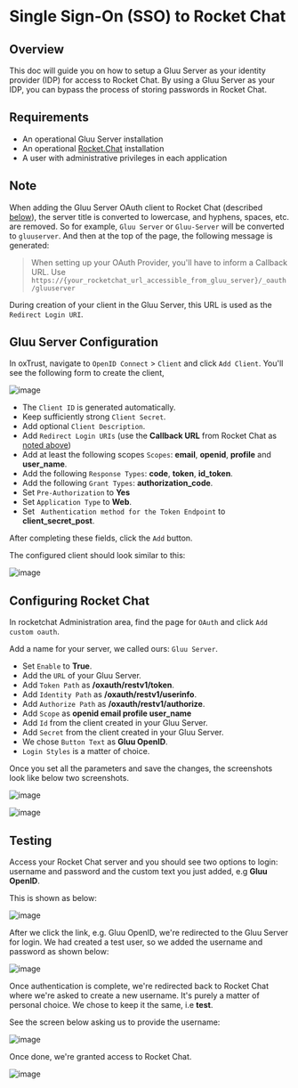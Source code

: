 # Single Sign-On (SSO) to Rocket Chat

## Overview
This doc will guide you on how to setup a Gluu Server as your identity provider (IDP) for access to Rocket Chat. By using a Gluu Server as your IDP, you can bypass the process of storing passwords in Rocket Chat. 

## Requirements

- An operational Gluu Server installation 
- An operational [Rocket.Chat](https://rocket.chat) installation
- A user with administrative privileges in each application 

## Note
 
When adding the Gluu Server OAuth client to Rocket Chat (described [below](#rocket-chat-configuration)), the server title is converted to lowercase, and hyphens, spaces, etc. are removed. So for example, `Gluu Server` or `Gluu-Server` will be converted to `gluuserver`. And then at the top of the page, the following message is generated:

> When setting up your OAuth Provider, you'll have to inform a Callback URL. Use `https://{your_rocketchat_url_accessible_from_gluu_server}/_oauth/gluuserver`

During creation of your client in the Gluu Server, this URL is used as the `Redirect Login URI`. 

## Gluu Server Configuration

In oxTrust, navigate to `OpenID Connect` > `Client` and click `Add Client`. You'll see the following form to create the client, 

![image](img/gri_blank_client_creation_form.png)

- The `Client ID` is generated automatically.
- Keep sufficiently strong `Client Secret`.
- Add optional `Client Description`.
- Add `Redirect Login URIs` (use the **Callback URL** from Rocket Chat as [noted above](#note))
- Add at least the following scopes `Scopes`: **email**, **openid**, **profile** and **user_name**.
- Add the following `Response Types`: **code**, **token**, **id_token**.
- Add the following `Grant Types`: **authorization_code**.
- Set `Pre-Authorization` to **Yes**
- Set `Application Type` to **Web**.
- Set ` Authentication method for the Token Endpoint` to **client_secret_post**.

After completing these fields, click the `Add` button. 

The configured client should look similar to this:

![image](img/gri_GluuServerClientSettings.png)


## Configuring Rocket Chat
 
In rocketchat Administration area, find the page for `OAuth` and click `Add custom oauth`. 

Add a name for your server, we called ours: `Gluu Server`.

- Set `Enable` to **True**.
- Add the `URL` of your Gluu Server.
- Add `Token Path` as **/oxauth/restv1/token**.
- Add `Identity Path` as **/oxauth/restv1/userinfo**.
- Add `Authorize Path` as **/oxauth/restv1/authorize**.
- Add `Scope` as **openid email profile user_name**
- Add `Id` from the client created in your Gluu Server.
- Add `Secret` from the client created in your Gluu Server.
- We chose `Button Text` as **Gluu OpenID**.
- `Login Styles` is a matter of choice.

Once you set all the parameters and save the changes, the screenshots look like below two screenshots.

![image](img/gri_Rocketchatsettings1.png)

![image](img/gri_Rocketchatsettings2.png)

## Testing
Access your Rocket Chat server and you should see two options to login: username and password and the custom text you just added, e.g **Gluu OpenID**. 

This is shown as below:

![image](img/gri_RocketchatLoginForm.png)

After we click the link, e.g. Gluu OpenID, we're redirected to the Gluu Server for login. We had created a test user, so we added the username and password as shown below:

![image](img/gri_GluuServerLoginScreen.png)

Once authentication is complete, we're redirected back to Rocket Chat where we're asked to create a new username. It's purely a matter of personal choice. We chose to keep it the same, i.e **test**. 

See the screen below asking us to provide the username:

![image](img/gri_RocketchatUserRegistration.png)

Once done, we're granted access to Rocket Chat.

![image](img/gri_AfterLogin.png)
